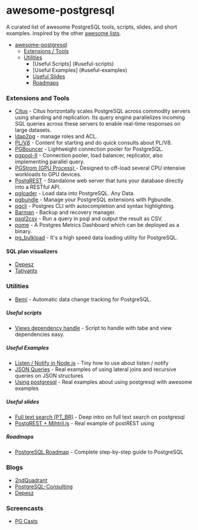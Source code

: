 # awesome-postgresql

A curated list of awesome PostgreSQL tools, scripts, slides, and short examples. inspired by the other [awesome lists](https://github.com/bayandin/awesome-awesomeness).

- [awesome-postgresql](https://github.com/devton/awesome-postgresql#awesome-postgresql)
  - [Extensions / Tools](#extensions-and-tools)
  - [Utilities](#utilities)
    - [Useful Scripts] (#useful-scripts)
    - [Useful Examples] (#useful-examples)
    - [Useful Slides](#useful-slides)
    - [Roadmaps](#roadmaps)

### Extensions and Tools
- [Citus](https://github.com/citusdata/citus) - Citus horizontally scales PostgreSQL across commodity servers using sharding and replication. Its query engine parallelizes incoming SQL queries across these servers to enable real-time responses on large datasets.
- [ldap2pg](https://github.com/dalibo/ldap2pg) - manage roles and ACL.
- [PL/V8](http://pgxn.org/dist/plv8/doc/plv8.html) - Content for starting and do quick consults about PL/V8.
- [PGBouncer](https://pgbouncer.github.io/) - Lightweight connection pooler for PostgreSQL.
- [pgpool-II](http://pgpool.net) - Connection pooler, load balancer, replicator, also implementing parallel query.
- [PGStrom (GPU Process)
](https://wiki.postgresql.org/wiki/PGStrom) - Designed to off-load several CPU intensive workloads to GPU devices.
- [PostgREST](http://postgrest.com/) - Standalone web server that tuns your database directly into a RESTful API.
- [pgloader](http://pgloader.io/) - Load data into PostgreSQL. Any Data.
- [pgbundle](https://github.com/adjust/pgbundle) - Manage your PostgreSQL extensions with Pgbundle.
- [pgcli](http://pgcli.com/) - Postgres CLI with autocompletion and syntax highlighting.
- [Barman](http://www.pgbarman.org) - Backup and recovery manager.
- [psql2csv](https://github.com/fphilipe/psql2csv) - Run a query in psql and output the result as CSV.
- [pome](https://github.com/rach/pome) - A Postgres Metrics Dashboard which can be deployed as a binary.
- [pg_bulkload](http://ossc-db.github.io/pg_bulkload/index.html) - It's a high speed data loading utility for PostgreSQL. 

#### SQL plan visualizers
- [Depesz](http://explain.depesz.com/)
- [Tatiyants](http://tatiyants.com/pev/)

### Utilities
- [Bemi](https://github.com/BemiHQ/bemi) - Automatic data change tracking for PostgreSQL.

##### Useful scripts

- [Views dependency handle](http://pretius.com/postgresql-stop-worrying-about-table-and-view-dependencies/) - Script to handle with tabe and view dependencies easy.

##### Useful Examples

- [Listen / Notify in Node.js](http://bjorngylling.com/2011-04-13/postgres-listen-notify-with-node-js.html) - Tiny how to use about listen / notify
- [JSON Queries](http://webrobots.io/postgresql-json-queries/) - Real examples of using lateral joins and recursive queries on JSON structures
- [Using postgresql](http://www.postgresguide.com) - Real examples about using postgresql with awesome examples

##### Useful slides

- [Full text search (PT_BR)](http://pt.slideshare.net/spjuliano/fts-26392077) -  Deep intro on full text search on postgresql
- [PostgREST + Mihtril.js](http://slideshare.net/tonnysk823/using-mithriljs-postgrest-to-build-and-consume-apis) - Real example of postREST using

##### Roadmaps

- [PostgreSQL Roadmap](https://roadmap.sh/postgresql-dba) -  Complete step-by-step guide to PostgreSQL

### Blogs
- [2ndQuadrant](http://blog.2ndquadrant.com/)
- [PostgreSQL-Consulting](http://blog.postgresql-consulting.com/)
- [Depesz](http://www.depesz.com/)

### Screencasts
- [PG Casts](https://www.pgcasts.com/)
